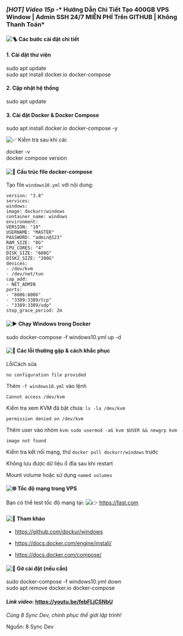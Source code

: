 ### *[HOT] Video 15p* -* Hướng Dẫn Chi Tiết Tạo 400GB VPS Window | Admin SSH 24/7 MIỄN PHÍ Trên GITHUB | Không Thanh Toán*

#### ![🪜](https://static.xx.fbcdn.net/images/emoji.php/v9/t3/1/16/1fa9c.png) Các bước cài đặt chi tiết

#### 1\. Cài đặt thư viện

sudo apt update\
sudo apt install docker.io docker-compose

#### 2\. Cập nhật hệ thống

sudo apt update

#### 3\. Cài đặt Docker & Docker Compose

sudo apt install docker.io docker-compose -y

![✅](https://static.xx.fbcdn.net/images/emoji.php/v9/t33/1/16/2705.png) Kiểm tra sau khi cài:

docker -v\
docker compose version

#### ![📂](https://static.xx.fbcdn.net/images/emoji.php/v9/tfb/1/16/1f4c2.png) Cấu trúc file docker-compose

Tạo file `windows10.yml` với nội dung:

`version: "3.8"`\
`services:`\
`windows:`\
`image: dockurr/windows`\
`container_name: windows`\
`environment:`\
`VERSION: "10"`\
`USERNAME: "MASTER"`\
`PASSWORD: "admin@123"`\
`RAM_SIZE: "8G"`\
`CPU_CORES: "4"`\
`DISK_SIZE: "600G"`\
`DISK2_SIZE: "200G"`\
`devices:`\
`- /dev/kvm`\
`- /dev/net/tun`\
`cap_add:`\
`- NET_ADMIN`\
`ports:`\
`- "8006:8006"`\
`- "3389:3389/tcp"`\
`- "3389:3389/udp"`\
`stop_grace_period: 2m`

#### ![▶️](https://static.xx.fbcdn.net/images/emoji.php/v9/t40/1/16/25b6.png) Chạy Windows trong Docker

sudo docker-compose -f windows10.yml up -d

#### ![🐛](https://static.xx.fbcdn.net/images/emoji.php/v9/t1d/1/16/1f41b.png) Các lỗi thường gặp & cách khắc phục

LỗiCách sửa

`no configuration file provided`

Thêm `-f windows10.yml` vào lệnh

`Cannot access /dev/kvm`

Kiểm tra xem KVM đã bật chưa: `ls -la /dev/kvm`

`permission denied on /dev/kvm`

Thêm user vào nhóm `kvm`: `sudo usermod -aG kvm $USER && newgrp kvm`

`image not found`

Kiểm tra kết nối mạng, thử `docker pull dockurr/windows` trước

Không lưu được dữ liệu ổ đĩa sau khi restart

Mount volume hoặc sử dụng `named volumes`

#### ![🌐](https://static.xx.fbcdn.net/images/emoji.php/v9/taa/1/16/1f310.png) Tốc độ mạng trong VPS

Bạn có thể test tốc độ mạng tại: ![👉](https://static.xx.fbcdn.net/images/emoji.php/v9/t51/1/16/1f449.png) https://fast.com

#### ![📎](https://static.xx.fbcdn.net/images/emoji.php/v9/tae/1/16/1f4ce.png) Tham khảo

-   [](https://github.com/dockur/windows)[](https://github.com/dockur/windows)[](https://github.com/dockur/windows)[](https://github.com/dockur/windows)[](https://github.com/dockur/windows)<https://github.com/dockur/windows>

-   [](https://docs.docker.com/engine/install/)[](https://docs.docker.com/engine/install/)[](https://docs.docker.com/engine/install/)[](https://docs.docker.com/engine/install/)[](https://docs.docker.com/engine/install/)<https://docs.docker.com/engine/install/>

-   [](https://docs.docker.com/compose/)[](https://docs.docker.com/compose/)[](https://docs.docker.com/compose/)[](https://docs.docker.com/compose/)[](https://docs.docker.com/compose/)<https://docs.docker.com/compose/>

#### ![🧼](https://static.xx.fbcdn.net/images/emoji.php/v9/tce/1/16/1f9fc.png) Gỡ cài đặt (nếu cần)

sudo docker-compose -f windows10.yml down\
sudo apt remove docker.io docker-compose

#### *Link video*: [](https://youtu.be/febFLjCSNbU)[](https://youtu.be/febFLjCSNbU)[](https://youtu.be/febFLjCSNbU)<https://youtu.be/febFLjCSNbU>

*Cùng 8 Sync Dev, chinh phục thế giới lập trình!*

Nguồn: 8 Sync Dev
